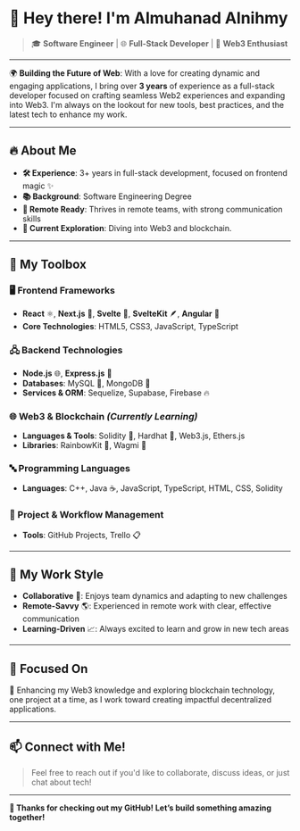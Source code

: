 # 👋 Hey there! I'm Almuhanad Alnihmy

> 🎓 **Software Engineer** | 🌐 **Full-Stack Developer** | 🌱 **Web3 Enthusiast**

---

🌍 **Building the Future of Web**: With a love for creating dynamic and engaging applications, I bring over **3 years** of experience as a full-stack developer focused on crafting seamless Web2 experiences and expanding into Web3. I'm always on the lookout for new tools, best practices, and the latest tech to enhance my work.

---

## 🔥 About Me

- **🛠️ Experience**: 3+ years in full-stack development, focused on frontend magic ✨
- **📚 Background**: Software Engineering Degree
- **💼 Remote Ready**: Thrives in remote teams, with strong communication skills
- **🚀 Current Exploration**: Diving into Web3 and blockchain.

---

## 🧰 My Toolbox

### 🖥️ Frontend Frameworks
- **React** ⚛️, **Next.js** 🔄, **Svelte** 🌱, **SvelteKit** 🪶, **Angular** 🔺
- **Core Technologies**: HTML5, CSS3, JavaScript, TypeScript

### 🖧 Backend Technologies
- **Node.js** 🌐, **Express.js** 🚀
- **Databases**: MySQL 🐬, MongoDB 🍃
- **Services & ORM**: Sequelize, Supabase, Firebase 🔥

### 🌐 Web3 & Blockchain *(Currently Learning)*
- **Languages & Tools**: Solidity 💎, Hardhat 🧱, Web3.js, Ethers.js
- **Libraries**: RainbowKit 🌈, Wagmi 💼

### 🔤 Programming Languages
- **Languages**: C++, Java ☕, JavaScript, TypeScript, HTML, CSS, Solidity

### 📅 Project & Workflow Management
- **Tools**: GitHub Projects, Trello 📋

---

## 🌟 My Work Style

- **Collaborative** 🤝: Enjoys team dynamics and adapting to new challenges
- **Remote-Savvy** 🌎: Experienced in remote work with clear, effective communication
- **Learning-Driven** 📈: Always excited to learn and grow in new tech areas

---

## 📌 Focused On

🌱 Enhancing my Web3 knowledge and exploring blockchain technology, one project at a time, as I work toward creating impactful decentralized applications.

---

## 📫 Connect with Me!

> Feel free to reach out if you'd like to collaborate, discuss ideas, or just chat about tech!

---

**🚀 Thanks for checking out my GitHub! Let’s build something amazing together!**
